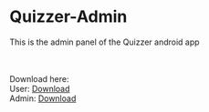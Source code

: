# Quizzer-Admin
This is the admin panel of the Quizzer android app

<br><br>
Download here:
<br>
User: [Download](https://kunal-attri.github.io/android/apps/Quizzer.apk)
<br>
Admin: [Download](https://kunal-attri.github.io/android/apps/Quizzer%20Admin.apk)
